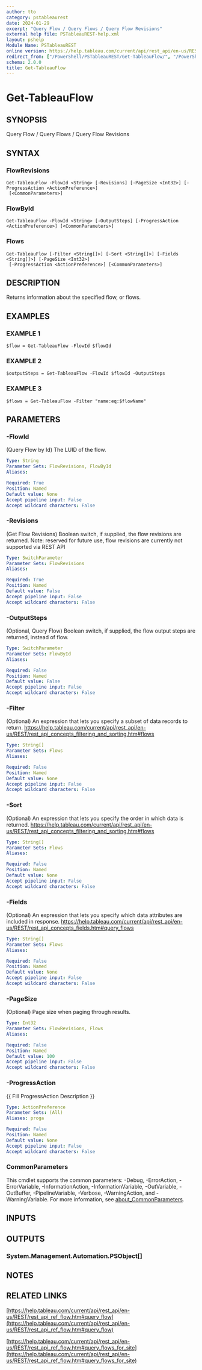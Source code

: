 ```yaml
---
author: tto
category: pstableaurest
date: 2024-01-29
excerpt: "Query Flow / Query Flows / Query Flow Revisions"
external help file: PSTableauREST-help.xml
layout: pshelp
Module Name: PSTableauREST
online version: https://help.tableau.com/current/api/rest_api/en-us/REST/rest_api_ref_flow.htm#query_flow
redirect_from: ["/PowerShell/PSTableauREST/Get-TableauFlow/", "/PowerShell/PSTableauREST/get-tableauflow/", "/PowerShell/get-tableauflow/"]
schema: 2.0.0
title: Get-TableauFlow
---
```


# Get-TableauFlow

## SYNOPSIS
Query Flow / Query Flows / Query Flow Revisions

## SYNTAX

### FlowRevisions
```
Get-TableauFlow -FlowId <String> [-Revisions] [-PageSize <Int32>] [-ProgressAction <ActionPreference>]
 [<CommonParameters>]
```

### FlowById
```
Get-TableauFlow -FlowId <String> [-OutputSteps] [-ProgressAction <ActionPreference>] [<CommonParameters>]
```

### Flows
```
Get-TableauFlow [-Filter <String[]>] [-Sort <String[]>] [-Fields <String[]>] [-PageSize <Int32>]
 [-ProgressAction <ActionPreference>] [<CommonParameters>]
```

## DESCRIPTION
Returns information about the specified flow, or flows.

## EXAMPLES

### EXAMPLE 1
```
$flow = Get-TableauFlow -FlowId $flowId
```

### EXAMPLE 2
```
$outputSteps = Get-TableauFlow -FlowId $flowId -OutputSteps
```

### EXAMPLE 3
```
$flows = Get-TableauFlow -Filter "name:eq:$flowName"
```

## PARAMETERS

### -FlowId
(Query Flow by Id) The LUID of the flow.

```yaml
Type: String
Parameter Sets: FlowRevisions, FlowById
Aliases:

Required: True
Position: Named
Default value: None
Accept pipeline input: False
Accept wildcard characters: False
```

### -Revisions
(Get Flow Revisions) Boolean switch, if supplied, the flow revisions are returned.
Note: reserved for future use, flow revisions are currently not supported via REST API

```yaml
Type: SwitchParameter
Parameter Sets: FlowRevisions
Aliases:

Required: True
Position: Named
Default value: False
Accept pipeline input: False
Accept wildcard characters: False
```

### -OutputSteps
(Optional, Query Flow) Boolean switch, if supplied, the flow output steps are returned, instead of flow.

```yaml
Type: SwitchParameter
Parameter Sets: FlowById
Aliases:

Required: False
Position: Named
Default value: False
Accept pipeline input: False
Accept wildcard characters: False
```

### -Filter
(Optional)
An expression that lets you specify a subset of data records to return.
https://help.tableau.com/current/api/rest_api/en-us/REST/rest_api_concepts_filtering_and_sorting.htm#flows

```yaml
Type: String[]
Parameter Sets: Flows
Aliases:

Required: False
Position: Named
Default value: None
Accept pipeline input: False
Accept wildcard characters: False
```

### -Sort
(Optional)
An expression that lets you specify the order in which data is returned.
https://help.tableau.com/current/api/rest_api/en-us/REST/rest_api_concepts_filtering_and_sorting.htm#flows

```yaml
Type: String[]
Parameter Sets: Flows
Aliases:

Required: False
Position: Named
Default value: None
Accept pipeline input: False
Accept wildcard characters: False
```

### -Fields
(Optional)
An expression that lets you specify which data attributes are included in response.
https://help.tableau.com/current/api/rest_api/en-us/REST/rest_api_concepts_fields.htm#query_flows

```yaml
Type: String[]
Parameter Sets: Flows
Aliases:

Required: False
Position: Named
Default value: None
Accept pipeline input: False
Accept wildcard characters: False
```

### -PageSize
(Optional) Page size when paging through results.

```yaml
Type: Int32
Parameter Sets: FlowRevisions, Flows
Aliases:

Required: False
Position: Named
Default value: 100
Accept pipeline input: False
Accept wildcard characters: False
```

### -ProgressAction
{{ Fill ProgressAction Description }}

```yaml
Type: ActionPreference
Parameter Sets: (All)
Aliases: proga

Required: False
Position: Named
Default value: None
Accept pipeline input: False
Accept wildcard characters: False
```

### CommonParameters
This cmdlet supports the common parameters: -Debug, -ErrorAction, -ErrorVariable, -InformationAction, -InformationVariable, -OutVariable, -OutBuffer, -PipelineVariable, -Verbose, -WarningAction, and -WarningVariable. For more information, see [about_CommonParameters](http://go.microsoft.com/fwlink/?LinkID=113216).

## INPUTS

## OUTPUTS

### System.Management.Automation.PSObject[]
## NOTES

## RELATED LINKS

[https://help.tableau.com/current/api/rest_api/en-us/REST/rest_api_ref_flow.htm#query_flow](https://help.tableau.com/current/api/rest_api/en-us/REST/rest_api_ref_flow.htm#query_flow)

[https://help.tableau.com/current/api/rest_api/en-us/REST/rest_api_ref_flow.htm#query_flows_for_site](https://help.tableau.com/current/api/rest_api/en-us/REST/rest_api_ref_flow.htm#query_flows_for_site)

